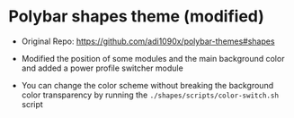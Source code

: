 # Polybar shapes theme (modified)

- Original Repo: <https://github.com/adi1090x/polybar-themes#shapes>

- Modified the position of some modules and the main background color and added a power profile switcher module

- You can change the color scheme without breaking the background color transparency by running the `./shapes/scripts/color-switch.sh` script
